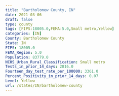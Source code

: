 ```yaml
---
title: "Bartholomew County, IN"
date: 2021-03-06
draft: false
type: county
tags: [FIPS:18005.0,FEMA:5.0,Small metro,Yellow]
categories: [IN]
County: Bartholomew County
State: IN
FIPS: 18005.0
FEMA_Region: 5.0
Population: 83779.0
NCHS_Urban_Rural_Classification: Small metro
Tests_in_prior_14_days: 2816.0
Fourteen_day_test_rate_per_100000: 3361.0
Percent_Positivity_in_prior_14_days: 0.07
Level: Yellow
url: /states/IN/bartholomew-county
---
```



